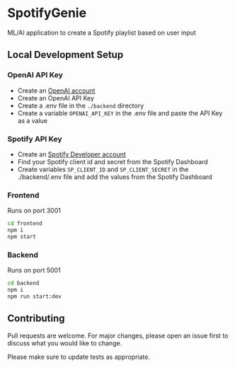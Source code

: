 # SpotifyGenie

ML/AI application to create a Spotify playlist based on user input

## Local Development Setup

### OpenAI API Key

- Create an [OpenAI account](https://openai.com/)
- Create an OpenAI API Key
- Create a .env file in the `./backend` directory
- Create a variable `OPENAI_API_KEY` in the .env file and paste the API Key as a value

### Spotify API Key

- Create an [Spotify Developer account](https://developer.spotify.com/documentation/web-api/quick-start/#:~:text=To%20use%20the%20Web%20API,complete%20your%20account%20set%20up.)
- Find your Spotify client id and secret from the Spotify Dashboard
- Create variables `SP_CLIENT_ID` and `SP_CLIENT_SECRET` in the ./backend/.env file and add the values from the Spotify Dashboard

### Frontend

Runs on port 3001

```bash
cd frontend
npm i
npm start
```

### Backend

Runs on port 5001

```bash
cd backend
npm i
npm run start:dev
```

## Contributing

Pull requests are welcome. For major changes, please open an issue first
to discuss what you would like to change.

Please make sure to update tests as appropriate.
